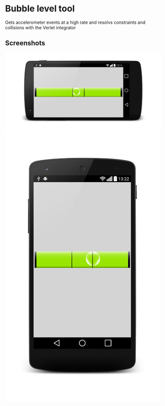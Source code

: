 Bubble level tool 
=============================

Gets accelerometer events at a high rate and resolvs constraints and collisions with the Verlet integrator

Screenshots
-----------

![Phone in portrait](screenshots/portrait.png "Phone in landscape")
![Phone in landscape](screenshots/landscape.png "Phone in portrait")






